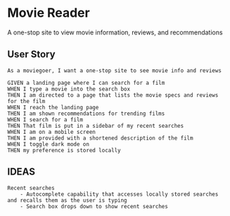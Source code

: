 # Movie Reader

A one-stop site to view movie information, reviews, and recommendations

## User Story

```
As a moviegoer, I want a one-stop site to see movie info and reviews

GIVEN a landing page where I can search for a film 
WHEN I type a movie into the search box
THEN I am directed to a page that lists the movie specs and reviews for the film
WHEN I reach the landing page
THEN I am shown recommendations for trending films
WHEN I search for a film
THEN That film is put in a sidebar of my recent searches
WHEN I am on a mobile screen
THEN I am provided with a shortened description of the film
WHEN I toggle dark mode on
THEN my preference is stored locally
```

## IDEAS

```
Recent searches
    - Autocomplete capability that accesses locally stored searches and recalls them as the user is typing
    - Search box drops down to show recent searches
``` 
